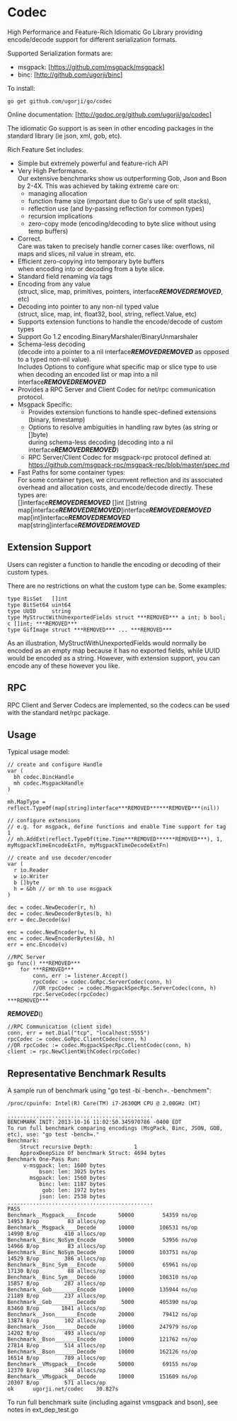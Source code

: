 # Codec

High Performance and Feature-Rich Idiomatic Go Library providing
encode/decode support for different serialization formats.

Supported Serialization formats are:

  - msgpack: [https://github.com/msgpack/msgpack]
  - binc: [http://github.com/ugorji/binc]

To install:

    go get github.com/ugorji/go/codec

Online documentation: [http://godoc.org/github.com/ugorji/go/codec]

The idiomatic Go support is as seen in other encoding packages in
the standard library (ie json, xml, gob, etc).

Rich Feature Set includes:

  - Simple but extremely powerful and feature-rich API
  - Very High Performance.   
    Our extensive benchmarks show us outperforming Gob, Json and Bson by 2-4X.
    This was achieved by taking extreme care on:
      - managing allocation
      - function frame size (important due to Go's use of split stacks),
      - reflection use (and by-passing reflection for common types)
      - recursion implications
      - zero-copy mode (encoding/decoding to byte slice without using temp buffers)
  - Correct.  
    Care was taken to precisely handle corner cases like: 
      overflows, nil maps and slices, nil value in stream, etc.
  - Efficient zero-copying into temporary byte buffers  
    when encoding into or decoding from a byte slice.
  - Standard field renaming via tags
  - Encoding from any value  
    (struct, slice, map, primitives, pointers, interface***REMOVED******REMOVED***, etc)
  - Decoding into pointer to any non-nil typed value  
    (struct, slice, map, int, float32, bool, string, reflect.Value, etc)
  - Supports extension functions to handle the encode/decode of custom types
  - Support Go 1.2 encoding.BinaryMarshaler/BinaryUnmarshaler
  - Schema-less decoding  
    (decode into a pointer to a nil interface***REMOVED******REMOVED*** as opposed to a typed non-nil value).  
    Includes Options to configure what specific map or slice type to use 
    when decoding an encoded list or map into a nil interface***REMOVED******REMOVED***
  - Provides a RPC Server and Client Codec for net/rpc communication protocol.
  - Msgpack Specific:
      - Provides extension functions to handle spec-defined extensions (binary, timestamp)
      - Options to resolve ambiguities in handling raw bytes (as string or []byte)  
        during schema-less decoding (decoding into a nil interface***REMOVED******REMOVED***)
      - RPC Server/Client Codec for msgpack-rpc protocol defined at: 
        https://github.com/msgpack-rpc/msgpack-rpc/blob/master/spec.md
  - Fast Paths for some container types:  
    For some container types, we circumvent reflection and its associated overhead
    and allocation costs, and encode/decode directly. These types are:  
	    []interface***REMOVED******REMOVED***
	    []int
	    []string
	    map[interface***REMOVED******REMOVED***]interface***REMOVED******REMOVED***
	    map[int]interface***REMOVED******REMOVED***
	    map[string]interface***REMOVED******REMOVED***

## Extension Support

Users can register a function to handle the encoding or decoding of
their custom types.

There are no restrictions on what the custom type can be. Some examples:

    type BisSet   []int
    type BitSet64 uint64
    type UUID     string
    type MyStructWithUnexportedFields struct ***REMOVED*** a int; b bool; c []int; ***REMOVED***
    type GifImage struct ***REMOVED*** ... ***REMOVED***

As an illustration, MyStructWithUnexportedFields would normally be
encoded as an empty map because it has no exported fields, while UUID
would be encoded as a string. However, with extension support, you can
encode any of these however you like.

## RPC

RPC Client and Server Codecs are implemented, so the codecs can be used
with the standard net/rpc package.

## Usage

Typical usage model:

    // create and configure Handle
    var (
      bh codec.BincHandle
      mh codec.MsgpackHandle
    )

    mh.MapType = reflect.TypeOf(map[string]interface***REMOVED******REMOVED***(nil))
    
    // configure extensions
    // e.g. for msgpack, define functions and enable Time support for tag 1
    // mh.AddExt(reflect.TypeOf(time.Time***REMOVED******REMOVED***), 1, myMsgpackTimeEncodeExtFn, myMsgpackTimeDecodeExtFn)

    // create and use decoder/encoder
    var (
      r io.Reader
      w io.Writer
      b []byte
      h = &bh // or mh to use msgpack
    )
    
    dec = codec.NewDecoder(r, h)
    dec = codec.NewDecoderBytes(b, h)
    err = dec.Decode(&v) 
    
    enc = codec.NewEncoder(w, h)
    enc = codec.NewEncoderBytes(&b, h)
    err = enc.Encode(v)
    
    //RPC Server
    go func() ***REMOVED***
        for ***REMOVED***
            conn, err := listener.Accept()
            rpcCodec := codec.GoRpc.ServerCodec(conn, h)
            //OR rpcCodec := codec.MsgpackSpecRpc.ServerCodec(conn, h)
            rpc.ServeCodec(rpcCodec)
    ***REMOVED***
***REMOVED***()

    //RPC Communication (client side)
    conn, err = net.Dial("tcp", "localhost:5555")
    rpcCodec := codec.GoRpc.ClientCodec(conn, h)
    //OR rpcCodec := codec.MsgpackSpecRpc.ClientCodec(conn, h)
    client := rpc.NewClientWithCodec(rpcCodec)

## Representative Benchmark Results

A sample run of benchmark using "go test -bi -bench=. -benchmem":

    /proc/cpuinfo: Intel(R) Core(TM) i7-2630QM CPU @ 2.00GHz (HT)
    
    ..............................................
    BENCHMARK INIT: 2013-10-16 11:02:50.345970786 -0400 EDT
    To run full benchmark comparing encodings (MsgPack, Binc, JSON, GOB, etc), use: "go test -bench=."
    Benchmark: 
    	Struct recursive Depth:             1
    	ApproxDeepSize Of benchmark Struct: 4694 bytes
    Benchmark One-Pass Run:
    	 v-msgpack: len: 1600 bytes
    	      bson: len: 3025 bytes
    	   msgpack: len: 1560 bytes
    	      binc: len: 1187 bytes
    	       gob: len: 1972 bytes
    	      json: len: 2538 bytes
    ..............................................
    PASS
    Benchmark__Msgpack____Encode	   50000	     54359 ns/op	   14953 B/op	      83 allocs/op
    Benchmark__Msgpack____Decode	   10000	    106531 ns/op	   14990 B/op	     410 allocs/op
    Benchmark__Binc_NoSym_Encode	   50000	     53956 ns/op	   14966 B/op	      83 allocs/op
    Benchmark__Binc_NoSym_Decode	   10000	    103751 ns/op	   14529 B/op	     386 allocs/op
    Benchmark__Binc_Sym___Encode	   50000	     65961 ns/op	   17130 B/op	      88 allocs/op
    Benchmark__Binc_Sym___Decode	   10000	    106310 ns/op	   15857 B/op	     287 allocs/op
    Benchmark__Gob________Encode	   10000	    135944 ns/op	   21189 B/op	     237 allocs/op
    Benchmark__Gob________Decode	    5000	    405390 ns/op	   83460 B/op	    1841 allocs/op
    Benchmark__Json_______Encode	   20000	     79412 ns/op	   13874 B/op	     102 allocs/op
    Benchmark__Json_______Decode	   10000	    247979 ns/op	   14202 B/op	     493 allocs/op
    Benchmark__Bson_______Encode	   10000	    121762 ns/op	   27814 B/op	     514 allocs/op
    Benchmark__Bson_______Decode	   10000	    162126 ns/op	   16514 B/op	     789 allocs/op
    Benchmark__VMsgpack___Encode	   50000	     69155 ns/op	   12370 B/op	     344 allocs/op
    Benchmark__VMsgpack___Decode	   10000	    151609 ns/op	   20307 B/op	     571 allocs/op
    ok  	ugorji.net/codec	30.827s

To run full benchmark suite (including against vmsgpack and bson), 
see notes in ext\_dep\_test.go


